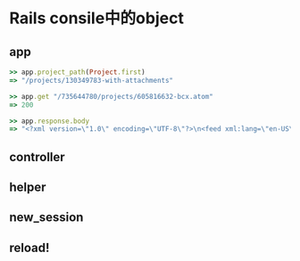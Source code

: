# Rails consile中的object

## app
~~~rb
>> app.project_path(Project.first)
=> "/projects/130349783-with-attachments"

>> app.get "/735644780/projects/605816632-bcx.atom" 
=> 200

>> app.response.body
=> "<?xml version=\"1.0\" encoding=\"UTF-8\"?>\n<feed xml:lang=\"en-US\"
~~~

## controller
## helper
## new_session
## reload!